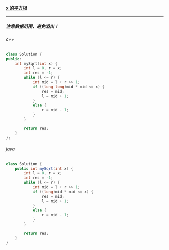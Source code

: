 #### <a href="https://leetcode.cn/problems/sqrtx/submissions/">x 的平方根</a>

-----------

##### 注意数据范围，避免溢出！

###### c++

```c++
class Solution {
public:
    int mySqrt(int x) {
        int l = 0, r = x;
        int res = -1;
        while (l <= r) {
            int mid = l + r >> 1;
            if ((long long)mid * mid <= x) {
                res = mid;
                l = mid + 1;
            }
            else {
                r = mid - 1;
            }
        }

        return res;
    }
};
```

###### java

```java
class Solution {
    public int mySqrt(int x) {
        int l = 0, r = x;
        int res = -1;
        while (l <= r) {
            int mid = l + r >> 1;
            if ((long)mid * mid <= x) {
                res = mid;
                l = mid + 1;
            }
            else {
                r = mid - 1;
            }
        }

        return res;
    }
}
```

